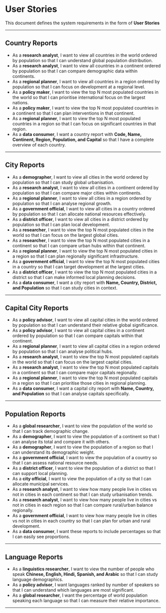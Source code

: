 # User Stories

This document defines the system requirements in the form of **User Stories**

---

## Country Reports

- As a **research analyst**, I want to view all countries in the world ordered by population so that I can understand global population distribution.  
- As a **research analyst**, I want to view all countries in a continent ordered by population so that I can compare demographic data within continents.  
- As a **regional planner**, I want to view all countries in a region ordered by population so that I can focus on development at a regional level.  
- As a **policy maker**, I want to view the top N most populated countries in the world so that I can prioritise international focus on the largest nations.  
- As a **policy maker**, I want to view the top N most populated countries in a continent so that I can plan interventions in that continent.  
- As a **regional planner**, I want to view the top N most populated countries in a region so that I can focus on significant countries in that region.  
- As a **data consumer**, I want a country report with **Code, Name, Continent, Region, Population, and Capital** so that I have a complete overview of each country.

---

## City Reports

- As a **demographer**, I want to view all cities in the world ordered by population so that I can study global urbanisation.  
- As a **research analyst**, I want to view all cities in a continent ordered by population so that I can compare major cities within continents.  
- As a **regional planner**, I want to view all cities in a region ordered by population so that I can analyse regional growth.  
- As a **government official**, I want to view all cities in a country ordered by population so that I can allocate national resources effectively.  
- As a **district officer**, I want to view all cities in a district ordered by population so that I can plan local development.  
- As a **researcher**, I want to view the top N most populated cities in the world so that I can focus on the largest global cities.  
- As a **researcher**, I want to view the top N most populated cities in a continent so that I can compare urban hubs within that continent.  
- As a **regional planner**, I want to view the top N most populated cities in a region so that I can plan regionally significant infrastructure.  
- As a **government official**, I want to view the top N most populated cities in a country so that I can target development at the largest cities.  
- As a **district officer**, I want to view the top N most populated cities in a district so that I can make informed local planning decisions.  
- As a **data consumer**, I want a city report with **Name, Country, District, and Population** so that I can study cities in context.

---

## Capital City Reports

- As a **policy advisor**, I want to view all capital cities in the world ordered by population so that I can understand their relative global significance.  
- As a **policy advisor**, I want to view all capital cities in a continent ordered by population so that I can compare capitals within that continent.  
- As a **regional planner**, I want to view all capital cities in a region ordered by population so that I can analyse political hubs.  
- As a **research analyst**, I want to view the top N most populated capitals in the world so that I can focus on the largest capital cities.  
- As a **research analyst**, I want to view the top N most populated capitals in a continent so that I can compare major capitals regionally.  
- As a **regional planner**, I want to view the top N most populated capitals in a region so that I can prioritise those cities in regional planning.  
- As a **data consumer**, I want a capital city report with **Name, Country, and Population** so that I can analyse capitals specifically.

---

## Population Reports

- As a **global researcher**, I want to view the population of the world so that I can track demographic change.  
- As a **demographer**, I want to view the population of a continent so that I can analyse its total and compare it with others.  
- As a **demographer**, I want to view the population of a region so that I can understand its demographic weight.  
- As a **government official**, I want to view the population of a country so that I can assess national resource needs.  
- As a **district officer**, I want to view the population of a district so that I can support local planning.  
- As a **city official**, I want to view the population of a city so that I can allocate municipal services.  
- As a **research analyst**, I want to view how many people live in cities vs not in cities in each continent so that I can study urbanisation trends.  
- As a **research analyst**, I want to view how many people live in cities vs not in cities in each region so that I can compare rural/urban balance regionally.  
- As a **government official**, I want to view how many people live in cities vs not in cities in each country so that I can plan for urban and rural development.  
- As a **data consumer**, I want these reports to include percentages so that I can easily see proportions.

---

## Language Reports

- As a **linguistics researcher**, I want to view the number of people who speak **Chinese, English, Hindi, Spanish, and Arabic** so that I can study language demographics.  
- As a **policy advisor**, I want languages ranked by number of speakers so that I can understand which languages are most significant.  
- As a **global researcher**, I want the percentage of world population speaking each language so that I can measure their relative importance.

---
